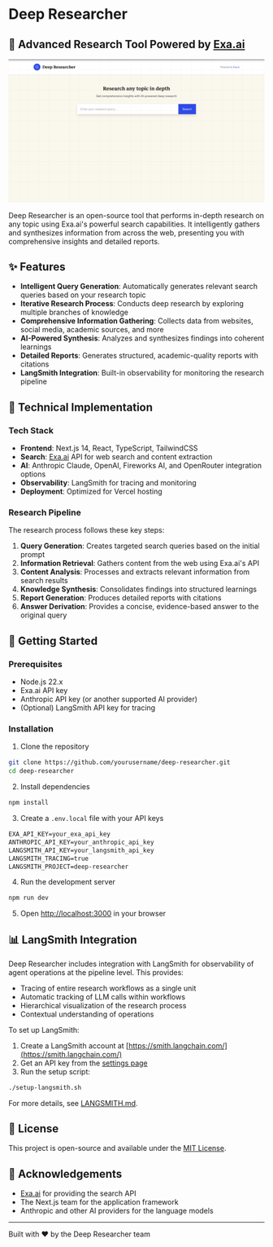 # Deep Researcher

## 🔎 Advanced Research Tool Powered by [Exa.ai](https://exa.ai)

![Deep Researcher](https://github.com/glassBead-tc/deep-researcher-exa/blob/main/deep-researcher/public/exa-researcher.png)

Deep Researcher is an open-source tool that performs in-depth research on any topic using Exa.ai's powerful search capabilities. It intelligently gathers and synthesizes information from across the web, presenting you with comprehensive insights and detailed reports.

## ✨ Features

- **Intelligent Query Generation**: Automatically generates relevant search queries based on your research topic
- **Iterative Research Process**: Conducts deep research by exploring multiple branches of knowledge
- **Comprehensive Information Gathering**: Collects data from websites, social media, academic sources, and more
- **AI-Powered Synthesis**: Analyzes and synthesizes findings into coherent learnings
- **Detailed Reports**: Generates structured, academic-quality reports with citations
- **LangSmith Integration**: Built-in observability for monitoring the research pipeline

## 🔧 Technical Implementation

### Tech Stack
- **Frontend**: Next.js 14, React, TypeScript, TailwindCSS
- **Search**: [Exa.ai](https://exa.ai) API for web search and content extraction
- **AI**: Anthropic Claude, OpenAI, Fireworks AI, and OpenRouter integration options
- **Observability**: LangSmith for tracing and monitoring
- **Deployment**: Optimized for Vercel hosting

### Research Pipeline
The research process follows these key steps:
1. **Query Generation**: Creates targeted search queries based on the initial prompt
2. **Information Retrieval**: Gathers content from the web using Exa.ai's API
3. **Content Analysis**: Processes and extracts relevant information from search results
4. **Knowledge Synthesis**: Consolidates findings into structured learnings
5. **Report Generation**: Produces detailed reports with citations
6. **Answer Derivation**: Provides a concise, evidence-based answer to the original query

## 🚀 Getting Started

### Prerequisites
- Node.js 22.x
- Exa.ai API key
- Anthropic API key (or another supported AI provider)
- (Optional) LangSmith API key for tracing

### Installation

1. Clone the repository
```bash
git clone https://github.com/yourusername/deep-researcher.git
cd deep-researcher
```

2. Install dependencies
```bash
npm install
```

3. Create a `.env.local` file with your API keys
```
EXA_API_KEY=your_exa_api_key
ANTHROPIC_API_KEY=your_anthropic_api_key
LANGSMITH_API_KEY=your_langsmith_api_key
LANGSMITH_TRACING=true
LANGSMITH_PROJECT=deep-researcher
```

4. Run the development server
```bash
npm run dev
```

5. Open [http://localhost:3000](http://localhost:3000) in your browser

## 📊 LangSmith Integration

Deep Researcher includes integration with LangSmith for observability of agent operations at the pipeline level. This provides:

- Tracing of entire research workflows as a single unit
- Automatic tracking of LLM calls within workflows
- Hierarchical visualization of the research process
- Contextual understanding of operations

To set up LangSmith:

1. Create a LangSmith account at [https://smith.langchain.com/](https://smith.langchain.com/)
2. Get an API key from the [settings page](https://smith.langchain.com/settings)
3. Run the setup script:
```bash
./setup-langsmith.sh
```

For more details, see [LANGSMITH.md](deep-researcher/LANGSMITH.md).

## 📄 License

This project is open-source and available under the [MIT License](LICENSE).

## 🙏 Acknowledgements

- [Exa.ai](https://exa.ai) for providing the search API
- The Next.js team for the application framework
- Anthropic and other AI providers for the language models

---

Built with ❤️ by the Deep Researcher team
